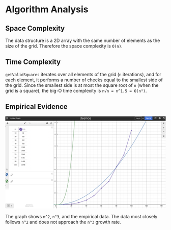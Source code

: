 # Algorithm Analysis

## Space Complexity

The data structure is a 2D array with the same number of elements as the size of the grid. Therefore the space complexity is `O(n)`.

## Time Complexity

`getValidSquares` iterates over all elements of the grid (`n` iterations), and for each element, it performs a number of checks equal to the smallest side of the grid. Since the smallest side is at most the square root of `n` (when the grid is a square), the big-O time complexity is `n√n = n^1.5 = O(n²)`.

## Empirical Evidence

![Benchmark results](graph.png)

The graph shows `n^2`, `n^3`, and the empirical data. The data most closely follows `n^2` and does not approach the `n^3` growth rate.
